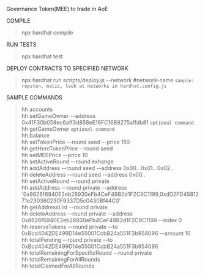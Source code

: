 Governance Token(MEE) to trade in AoE

COMPILE

> npx hardhat compile

RUN TESTS

> npx hardhat test

DEPLOY CONTRACTS TO SPECIFIED NETWORK

> npx hardhat run scripts/deploy.js --network #network-name  `sample: ropsten, matic, look at networks in hardhat.config.js`

SAMPLE COMMANDS

> hh accounts  
> hh setGameOwner --address 0x41F30b058ec6aff3d858eE16FC16B9275affdb81 `optional command`  
> hh getGameOwner `optional command`  
> hh balance  
> hh setTokenPrice --round seed --price 150  
> hh getHeroTokenPrice --round seed  
> hh setMEEPrice --price 10  
> hh setActiveRound --round exhange  
> hh addAddress --round seed --address 0x00.. 0x01.. 0x02..  
> hh deleteAddress --round seed --address 0x00..  
> hh setActiveRound --round private  
> hh addAddress --round private --address '0x8626f6940E2eb28930eFb4CeF49B2d1F2C9C1199,0xdD2FD4581271e230360230F9337D5c0430Bf44C0'  
> hh getAddressList --round private  
> hh deleteAddress --round private --address 0x8626f6940E2eb28930eFb4CeF49B2d1F2C9C1199 --index 0  
> hh reserveTokens --round private --to 0xBcd4042DE499D14e55001CcbB24a551F3b954096 --amount 10  
> hh totalPending  --round private --to 0xBcd4042DE499D14e55001CcbB24a551F3b954096  
> hh totalRemainingForSpecificRound --round private  
> hh totalRemainingForAllRounds  
> hh totalClaimedForAllRounds  
